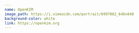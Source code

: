 ```yaml
---
name: OpenKIM
image_path: https://i.vimeocdn.com/portrait/6997082_640x640
background-color: white
link: https://openkim.org
---
```

